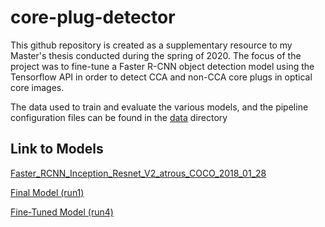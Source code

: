 # core-plug-detector
This github repository is created as a supplementary resource to my Master's thesis conducted during the spring of 2020. The focus of the project was to fine-tune a Faster R-CNN object detection model using the Tensorflow API in order to detect CCA and non-CCA core plugs in optical core images. 

The data used to train and evaluate the various models, and the pipeline configuration files can be found in the [data](data) directory
## Link to Models
[Faster_RCNN_Inception_Resnet_V2_atrous_COCO_2018_01_28](https://console.cloud.google.com/storage/browser/full-model/faster_rcnn_inception_resnet_v2_atrous_coco_2018_01_28/)

[Final Model (run1)](https://console.cloud.google.com/storage/browser/full-model/final-model/)

[Fine-Tuned Model (run4)](https://console.cloud.google.com/storage/browser/full-model/inference-graph-auto-labeling/)
